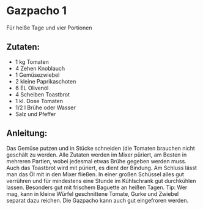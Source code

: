 Gazpacho 1
===
Für heiße Tage und vier Portionen

Zutaten:
---
- 1 kg Tomaten
- 4 Zehen Knoblauch
- 1  Gemüsezwiebel
- 2 kleine Paprikaschoten
- 6 EL Olivenöl
- 4 Scheiben Toastbrot
- 1 kl. Dose Tomaten
- 1/2 l Brühe oder Wasser
-   Salz und Pfeffer

Anleitung:
---
Das Gemüse putzen und in Stücke schneiden (die Tomaten brauchen nicht geschält zu werden.
Alle Zutaten werden im Mixer püriert, am Besten in mehreren Partien, wobei jedesmal etwas Brühe gegeben werden muss.
Auch das Toastbrot wird mit püriert, es dient der Bindung.
Am Schluss lässt man das Öl mit in den Mixer fließen.
In einer großen Schüssel alles gut verrühren und für mindestens eine Stunde im Kühlschrank gut durchkühlen lassen.
Besonders gut mit frischem Baguette an heißen Tagen.
Tip: Wer mag, kann in kleine Würfel geschnittene Tomate, Gurke und Zwiebel separat dazu reichen.
Die Gazpacho kann auch gut eingefroren werden.